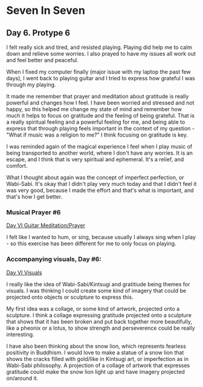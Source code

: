 # Seven In Seven 

## Day 6. Protype 6

I felt really sick and tired, and resisted playing. Playing did help me to calm down and relieve some worries. I also prayed to have my issues all work out and feel better and peaceful. 

When I fixed my computer finally (major issue with my laptop the past few days), I went back to playing guitar and I tried to express how grateful I was through my playing. 

It made me remember that prayer and meditation about gratitude is really powerful and changes how I feel. I have been worried and stressed and not happy, so this helped me change my state of mind and remember how much it helps to focus on gratitude and the feeling of being grateful. That is a really spiritual feeling and a powerful feeling for me, and being able to express that through playing feels important in the context of my question - "What if music was a religion to me?" I think focusing on gratitude is key.

I was reminded again of the magical experience I feel when I play music of being transported to another world, where I don't have any worries. It is an escape, and I think that is very spiritual and ephemeral. It's a relief, and comfort.

What I thought about again was the concept of imperfect perfection, or Wabi-Sabi. It's okay that I didn't play very much today and that I didn't feel it was very good, because I made the effort and that's what is important, and that's how I get better. 

### Musical Prayer #6 

[Day VI Guitar Meditation/Prayer]( )

I felt like I wanted to hum, or sing, because usually I always sing when I play - so this exercise has been different for me to only focus on playing.

### Accompanying visuals, Day #6:

[Day VI Visuals]( )

I really like the idea of Wabi-Sabi/Kintsugi and gratitiude being themes for visuals. I was thinking I could create some kind of imagery that could be projected onto objects or sculpture to express this. 

My first idea was a collage, or some kind of artwork, projected onto a sculpture. I think a collage expressing gratitude projected onto a sculpture that shows that it has been broken and put back together more beautifully, like a pheonix or a lotus, to show strength and perseverence could be really interesting.

I have also been thinking about the snow lion, which represents fearless positivity in Buddhism. I would love to make a statue of a snow lion that shows the cracks filled with gold/like in Kintsugi art, or imperfection as in Wabi-Sabi philosophy. A projection of a collage of artwork that expresses gratitude could make the snow lion light up and have imagery projected on/around it. 







